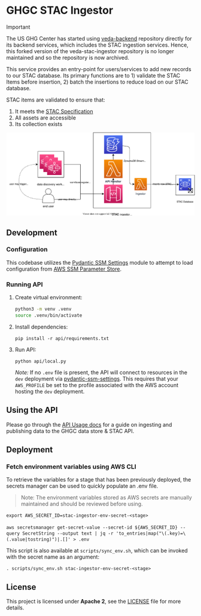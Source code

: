 # GHGC STAC Ingestor

> [!IMPORTANT]
> The US GHG Center has started using [veda-backend](https://github.com/NASA-IMPACT/veda-backend/) repository directly for its backend services, which includes the STAC ingestion services. Hence, this forked version of the veda-stac-ingestor repository is no longer maintained and so the repository is now archived.


This service provides an entry-point for users/services to add new records to our STAC database. Its primary functions are to 1) validate the STAC Items before insertion, 2) batch the insertions to reduce load on our STAC database.

STAC items are validated to ensure that:

1. It meets the [STAC Specification](https://github.com/radiantearth/stac-spec/)
1. All assets are accessible
1. Its collection exists

![architecture diagram](.readme/architecture.svg)

## Development

### Configuration

This codebase utilizes the [Pydantic SSM Settings](https://github.com/developmentseed/pydantic-ssm-settings) module to attempt to load configuration from [AWS SSM Parameter Store](https://docs.aws.amazon.com/systems-manager/latest/userguide/systems-manager-parameter-store.html).

### Running API

1. Create virtual environment:

   ```bash
   python3 -m venv .venv
   source .venv/bin/activate
   ```

2. Install dependencies:

   ```
   pip install -r api/requirements.txt
   ```

3. Run API:

   ```
   python api/local.py
   ```

   _Note:_ If no `.env` file is present, the API will connect to resources in the `dev` deployment via [pydantic-ssm-settings](https://github.com/developmentseed/pydantic-ssm-settings). This requires that your `AWS_PROFILE` be set to the profile associated with the AWS account hosting the `dev` deployment.

## Using the API

Please go through the [API Usage docs](API_usage.md) for a guide on ingesting and publishing data to the GHGC data store & STAC API.

## Deployment

### Fetch environment variables using AWS CLI

To retrieve the variables for a stage that has been previously deployed, the secrets manager can be used to quickly populate an .env file. 
> Note: The environment variables stored as AWS secrets are manually maintained and should be reviewed before using.

```
export AWS_SECRET_ID=stac-ingestor-env-secret-<stage>

aws secretsmanager get-secret-value --secret-id ${AWS_SECRET_ID} --query SecretString --output text | jq -r 'to_entries|map("\(.key)=\(.value|tostring)")|.[]' > .env
```

This script is also available at `scripts/sync_env.sh`, which can be invoked with the secret name as an argument:

```
. scripts/sync_env.sh stac-ingestor-env-secret-<stage>
```

## License

This project is licensed under **Apache 2**, see the [LICENSE](LICENSE) file for more details.
